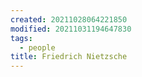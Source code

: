 ```yaml
---
created: 20211028064221850
modified: 20211031194647830
tags:
  - people
title: Friedrich Nietzsche
---
```

